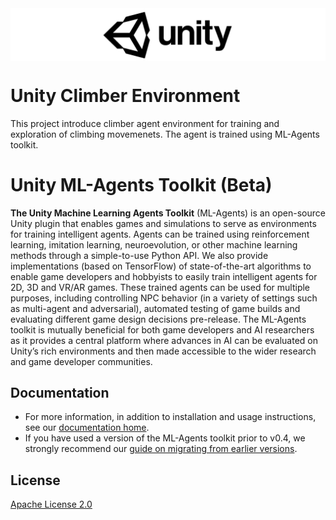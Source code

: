 <img src="docs/images/unity-wide.png" align="middle" width="3000"/>

# Unity Climber Environment
This project introduce climber agent environment for training and exploration of 
climbing movemenets. The agent is trained using ML-Agents toolkit.

# Unity ML-Agents Toolkit (Beta)

**The Unity Machine Learning Agents Toolkit** (ML-Agents) is an open-source Unity plugin 
that enables games and simulations to serve as environments for training
intelligent agents. Agents can be trained using reinforcement learning,
imitation learning, neuroevolution, or other machine learning methods through
a simple-to-use Python API. We also provide implementations (based on
TensorFlow) of state-of-the-art algorithms to enable game developers
and hobbyists to easily train intelligent agents for 2D, 3D and VR/AR games.
These trained agents can be used for multiple purposes, including
controlling NPC behavior (in a variety of settings such as multi-agent and
adversarial), automated testing of game builds and evaluating different game
design decisions pre-release. The ML-Agents toolkit is mutually beneficial for both game
developers and AI researchers as it provides a central platform where advances
in AI can be evaluated on Unity’s rich environments and then made accessible
to the wider research and game developer communities. 

## Documentation

* For more information, in addition to installation and usage
instructions, see our [documentation home](docs/Readme.md).
* If you have
used a version of the ML-Agents toolkit prior to v0.4, we strongly recommend 
our [guide on migrating from earlier versions](docs/Migrating.md).


## License

[Apache License 2.0](LICENSE)
